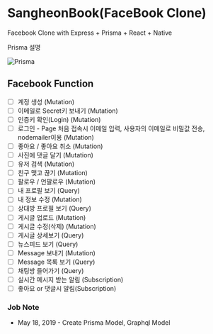 # SangheonBook(FaceBook Clone)

Facebook Clone with Express + Prisma + React + Native

Prisma 설명

![Prisma](./images/image1.PNG)

## Facebook Function

- [ ] 계정 생성 (Mutation)
- [ ] 이메일로 Secret키 보내기 (Mutation)
- [ ] 인증키 확인(Login) (Mutation)
- [ ] 로그인 - Page 처음 접속시 이메일 입력, 사용자의 이메일로 비밀값 전송, nodemailer이용 (Mutation)
- [ ] 좋아요 / 좋아요 취소 (Mutation)
- [ ] 사진에 댓글 달기 (Mutation)
- [ ] 유저 검색 (Mutation)
- [ ] 친구 맺고 끊기 (Mutation)
- [ ] 팔로우 / 언팔로우 (Mutation)
- [ ] 내 프로필 보기 (Query)
- [ ] 내 정보 수정 (Mutation)
- [ ] 상대방 프로필 보기 (Query)
- [ ] 게시글 업로드 (Mutation)
- [ ] 게시글 수정(삭제) (Mutation)
- [ ] 게시글 상세보기 (Query)
- [ ] 뉴스피드 보기 (Query)
- [ ] Message 보내기 (Mutation)
- [ ] Message 목록 보기 (Query)
- [ ] 채팅방 들어가기 (Query)
- [ ] 실시간 메시지 받는 알림 (Subscription)
- [ ] 좋아요 or 댓글시 알림(Subscription)

### Job Note

- May 18, 2019 - Create Prisma Model, Graphql Model
